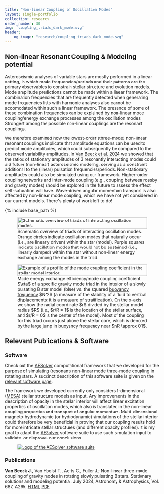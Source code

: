 ```yaml
---
title: "Non-linear Coupling of Oscillation Modes"
layout: single-portfolio
collection: research
order_number: 30
img: "coupling_triads_dark_mode.svg"
header:
    og_image: "research/coupling_triads_dark_mode.svg"
---
```


## Non-linear Resonant Coupling & Modeling potential

Asteroseismic analyses of variable stars are mostly performed in a linear setting, in which mode frequencies/periods and their patterns are the primary observables to constrain stellar structure and evolution models.
Mode amplitude predictions cannot be made within a linear framework.
The combination frequencies that are frequently detected when generating mode frequencies lists with harmonic analyses also cannot be accomodated within such a linear framework.
The presence of some of these combination frequencies can be explained by non-linear mode coupling/energy exchange processes among the oscillation modes.
Strongest among the possible non-linear couplings are the resonant couplings.

We therefore examined how the lowest-order (three-mode) non-linear resonant couplings implicate that amplitude equations can be used to predict mode amplitudes, which could subsequently be compared to the observed variability amplitudes.
In [Van Beeck et al. 2024](https://www.aanda.org/articles/aa/full_html/2024/07/aa48369-23/aa48369-23.html) we showed that the ratios of stationary amplitudes of 3 resonantly interacting modes could aid future (non-linear) asteroseismic modeling, serving as a constraint additional to the (linear) pulsation frequencies/periods.
Non-stationary amplitudes could also be simulated using our framework.
Higher-order coupling networks and inter-mode coupling (e.g., coupling between rossby and gravity modes) should be explored in the future to assess the effect self-saturation will have.
Wave-driven angular momentum transport is also affected by non-linear mode coupling, which we have not yet considered in our current models.
There's plenty of work left to do!

{% include base_path %}

<div>
<figure style="display:table;">
  <a href="{{ '/images/research/coupling_triads_dark_mode.svg' | prepend: base_path }}" class="image-popup" title="Schematic overview of triads of interacting oscillation modes.">
    <img src="{{ '/images/research/coupling_triads_dark_mode.svg' | prepend: base_path }}" alt="Schematic overview of triads of interacting oscillation modes." style="width:100%; height:auto;">
  </a>
  <figcaption style="display: table-caption; caption-side: bottom;">Schematic overview of triads of interacting oscillation modes. Orange circles indicate oscillation modes that naturally occur (i.e., are linearly driven) within the star (model). Purple squares indicate oscillation modes that would not be sustained (i.e., linearly damped) within the star without non-linear energy exchange among the modes in the triad.</figcaption>
</figure>
<figure style="display:table;">
  <a href="{{ '/images/research/mode_coupling/coupling_profile.svg' | prepend: base_path }}" class="image-popup" title="Example of a profile of the mode coupling coefficient in the stellar model interior.">
    <img src="{{ '/images/research/mode_coupling/coupling_profile.svg' | prepend: base_path }}" alt="Example of a profile of the mode coupling coefficient in the stellar model interior." style="width:100%; height:auto;">
  </a>
  <figcaption style="display: table-caption; caption-side: bottom;">Mode energy exchange efficiency/mode coupling coefficient $\eta$ of a specific gravity mode triad in the interior of a slowly pulsating B star model (blue) vs. the squared <a href='https://en.wikipedia.org/wiki/Brunt–Väisälä_frequency'>buoyancy frequency</a> $N^2$ (a measure of the stability of a fluid to vertical displacements; it is a measure of stratification). On the x-axis we show the radial coordinate $r$ divided by the stellar model radius $R$ (i.e., $r/R = 1$ is the location of the stellar surface, and $r/R = 0$ is the center of the model). Most of the coupling for this triad occurs just above the stellar core, which is denoted by the large jump in buoyancy frequency near $r/R \approx 0.1$.</figcaption>
</figure>
</div>

## Relevant Publications & Software

### Software

Check out the [AESolver](https://github.com/JVB11/AESolver) computational framework that we developed for the purpose of simulating (resonant) non-linear mode three-mode coupling in rotating stars.
A succinct description of this software suite is given on the [relevant software page](https://jvb11.github.io/software/AESolver/).

The framework we developed currently only considers 1-dimensional ([MESA](https://docs.mesastar.org/en/stable/)) stellar structure models as input.
Any improvements in the description of opacity in the stellar interior will affect linear excitation properties of oscillation modes, which also is translated in the non-linear coupling properties and transport of angular momentum.
Multi-dimensional magneto-hydrodynamic (or hydrodynamic) simulations of the stellar interior could therefore be very beneficial in proving that our coupling results hold for more intricate stellar structures (and different opacity profiles).
It is my goal to adapt the [AESolver](https://github.com/JVB11/AESolver) software suite to use such simulation input to validate (or disprove) our conclusions.

<figure>
  <a href="{{ '/images/software/aesolver/AE_solver_logo.png' | prepend: base_path }}" class="image-popup">
    <img src="{{ '/images/software/aesolver/AE_solver_logo.png' | prepend: base_path }}" alt="Logo of the AESolver software suite">
  </a>
</figure>

### Publications

**Van Beeck J.**, Van Hoolst T., Aerts C., Fuller J.; Non-linear three-mode coupling of gravity modes in rotating slowly pulsating B stars. Stationary solutions and modeling potential. July 2024, Astronomy & Astrophysics, Vol. 687, A265. [HTML](https://www.aanda.org/articles/aa/full_html/2024/07/aa48369-23/aa48369-23.html) [PDF](https://www.aanda.org/articles/aa/pdf/2024/07/aa48369-23.pdf)

